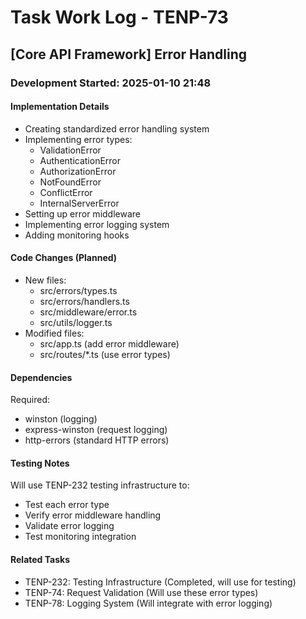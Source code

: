 # Task Work Log - TENP-73
## [Core API Framework] Error Handling

### Development Started: 2025-01-10 21:48

#### Implementation Details
- Creating standardized error handling system
- Implementing error types:
  - ValidationError
  - AuthenticationError
  - AuthorizationError
  - NotFoundError
  - ConflictError
  - InternalServerError
- Setting up error middleware
- Implementing error logging system
- Adding monitoring hooks

#### Code Changes (Planned)
- New files:
  - src/errors/types.ts
  - src/errors/handlers.ts
  - src/middleware/error.ts
  - src/utils/logger.ts
- Modified files:
  - src/app.ts (add error middleware)
  - src/routes/*.ts (use error types)

#### Dependencies
Required:
- winston (logging)
- express-winston (request logging)
- http-errors (standard HTTP errors)

#### Testing Notes
Will use TENP-232 testing infrastructure to:
- Test each error type
- Verify error middleware handling
- Validate error logging
- Test monitoring integration

#### Related Tasks
- TENP-232: Testing Infrastructure (Completed, will use for testing)
- TENP-74: Request Validation (Will use these error types)
- TENP-78: Logging System (Will integrate with error logging)
